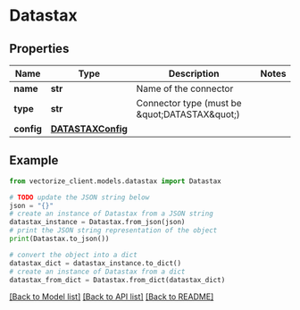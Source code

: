 # Datastax


## Properties

Name | Type | Description | Notes
------------ | ------------- | ------------- | -------------
**name** | **str** | Name of the connector | 
**type** | **str** | Connector type (must be \&quot;DATASTAX\&quot;) | 
**config** | [**DATASTAXConfig**](DATASTAXConfig.md) |  | 

## Example

```python
from vectorize_client.models.datastax import Datastax

# TODO update the JSON string below
json = "{}"
# create an instance of Datastax from a JSON string
datastax_instance = Datastax.from_json(json)
# print the JSON string representation of the object
print(Datastax.to_json())

# convert the object into a dict
datastax_dict = datastax_instance.to_dict()
# create an instance of Datastax from a dict
datastax_from_dict = Datastax.from_dict(datastax_dict)
```
[[Back to Model list]](../README.md#documentation-for-models) [[Back to API list]](../README.md#documentation-for-api-endpoints) [[Back to README]](../README.md)


